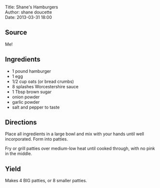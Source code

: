 Title: Shane's Hamburgers  
Author: shane doucette  
Date: 2013-03-31 18:00  

## Source
Me!

## Ingredients
+ 1 pound hamburger
+ 1 egg
+ 1/2 cup oats (or bread crumbs)
+ 8 splashes Worcestershire sauce
+ 1 Tbsp brown sugar
+ onion powder
+ garlic powder
+ salt and pepper to taste

## Directions
Place all ingredients in a large bowl and mix with your hands until well incorporated.  Form into patties.  

Fry or grill patties over medium-low heat until cooked through, with no pink in the middle. 

## Yield
Makes 4 BIG patties, or 8 smaller patties. 

